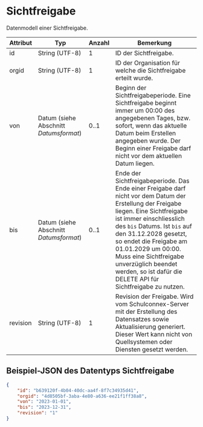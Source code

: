 # Sichtfreigabe

Datenmodell einer Sichtfreigabe.

Attribut | Typ | Anzahl | Bemerkung
--- | --- | --- | ---
id | String (UTF-8) | 1 | ID der Sichtfreigabe.
orgid | String (UTF-8) | 1 | ID der Organisation für welche die Sichtfreigabe erteilt wurde.
von | Datum (siehe Abschnitt *Datumsformat*) | 0..1 | Beginn der Sichtfreigabeperiode. Eine Sichtfreigabe beginnt immer um 00:00 des angegebenen Tages, bzw. sofort, wenn das aktuelle Datum beim Erstellen angegeben wurde. Der Beginn einer Freigabe darf nicht vor dem aktuellen Datum liegen.
bis | Datum (siehe Abschnitt *Datumsformat*) | 0..1 | Ende der Sichtfreigabeperiode. Das Ende einer Freigabe darf nicht vor dem Datum der Erstellung der Freigabe liegen. Eine Sichtfreigabe ist immer einschliesslich des `bis` Datums. Ist `bis` auf den 31.12.2028 gesetzt, so endet die Freigabe am 01.01.2029 um 00:00. Muss eine Sichtfreigabe unverzüglich beendet werden, so ist dafür die DELETE API für Sichtfreigabe zu nutzen.
revision | String (UTF-8) | 1 | Revision der Freigabe. Wird vom Schulconnex-Server mit der Erstellung des Datensatzes sowie Aktualisierung generiert. Dieser Wert kann nicht von Quellsystemen oder Diensten gesetzt werden.

## Beispiel-JSON des Datentyps Sichtfreigabe

```json
{
    "id": "b639120f-4b04-40dc-aa4f-8f7c34935d41",
    "orgid": "4d8505bf-3aba-4e80-a636-ee21f1ff38a8",
    "von": "2023-01-01",
    "bis": "2023-12-31",
    "revision": "1"
}
```
